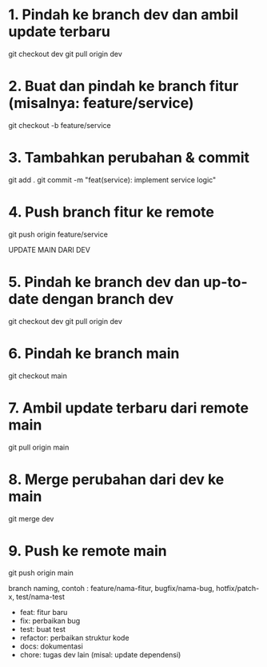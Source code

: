 # 1. Pindah ke branch dev dan ambil update terbaru

git checkout dev
git pull origin dev

# 2. Buat dan pindah ke branch fitur (misalnya: feature/service)

git checkout -b feature/service

# 3. Tambahkan perubahan & commit

git add .
git commit -m "feat(service): implement service logic"

# 4. Push branch fitur ke remote

git push origin feature/service

UPDATE MAIN DARI DEV

# 5. Pindah ke branch dev dan up-to-date dengan branch dev

git checkout dev
git pull origin dev

# 6. Pindah ke branch main

git checkout main

# 7. Ambil update terbaru dari remote main

git pull origin main

# 8. Merge perubahan dari dev ke main

git merge dev

# 9. Push ke remote main

git push origin main

branch naming, contoh : feature/nama-fitur, bugfix/nama-bug, hotfix/patch-x, test/nama-test

- feat: fitur baru
- fix: perbaikan bug
- test: buat test
- refactor: perbaikan struktur kode
- docs: dokumentasi
- chore: tugas dev lain (misal: update dependensi)
